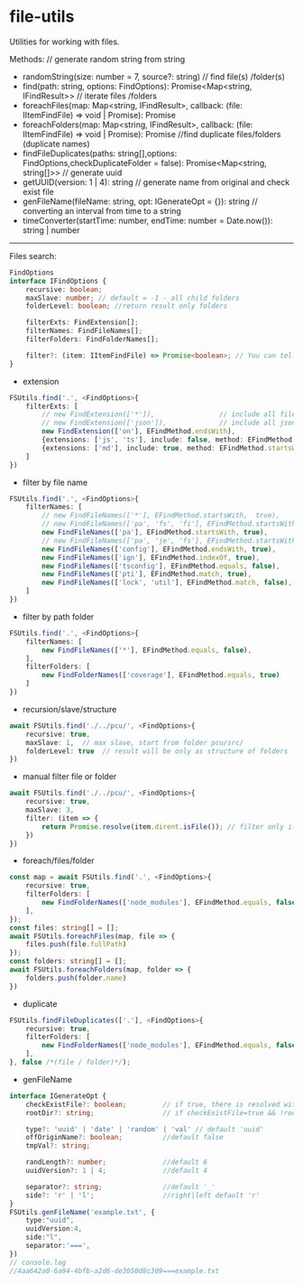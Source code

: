 # file-utils

Utilities for working with files.

Methods:
    // generate random string from string
- randomString(size: number = 7, source?: string)
    // find file(s) /folder(s)
- find(path: string, options: FindOptions): Promise<Map<string, IFindResult>>
    // iterate files /folders
- foreachFiles(map: Map<string, IFindResult>, callback: (file: IItemFindFile) => void | Promise<void>): Promise<void>
- foreachFolders(map: Map<string, IFindResult>, callback: (file: IItemFindFile) => void | Promise<void>): Promise<void>
    //find duplicate files/folders (duplicate names)
- findFileDuplicates(paths: string[],options: FindOptions,checkDuplicateFolder = false): Promise<Map<string, string[]>>
    // generate uuid
- getUUID(version: 1 | 4): string
    // generate name from original and check exist file
- genFileName(fileName: string, opt: IGenerateOpt = {}): string
    // converting an interval from time to a string
- timeConverter(startTime: number, endTime: number = Date.now()): string | number

----
Files search:
```ts
FindOptions
interface IFindOptions {
    recursive: boolean;
    maxSlave: number; // default = -1 - all child folders
    folderLevel: boolean; //return result only folders

    filterExts: FindExtension[];
    filterNames: FindFileNames[];
    filterFolders: FindFolderNames[];

    filter?: (item: IItemFindFile) => Promise<boolean>; // You can tell whether to add an item to the result or not
}

```
- extension

```ts
FSUtils.find('.', <FindOptions>{
    filterExts: [
        // new FindExtension(['*']),                // include all files, defauld method=equals
        // new FindExtension(['json']),             // include all json files
        new FindExtension(['on'], EFindMethod.endsWith),
        {extensions: ['js', 'ts'], include: false, method: EFindMethod.equals},
        {extensions: ['md'], include: true, method: EFindMethod.startsWith},
    ]
})
```

- filter by file name

```ts
FSUtils.find('.', <FindOptions>{
    filterNames: [
        // new FindFileNames(['*'], EFindMethod.startsWith,  true),
        // new FindFileNames(['pa', 'fs', 'fi'], EFindMethod.startsWith,  false),
        new FindFileNames(['pa'], EFindMethod.startsWith, true),
        // new FindFileNames(['pa', 'je', 'fs'], EFindMethod.startsWith,  true)
        new FindFileNames(['config'], EFindMethod.endsWith, true),
        new FindFileNames(['ign'], EFindMethod.indexOf, true),
        new FindFileNames(['tsconfig'], EFindMethod.equals, false),
        new FindFileNames(['pti'], EFindMethod.match, true),
        new FindFileNames(['lock', 'util'], EFindMethod.match, false),
    ]
})
```

- filter by path folder

```ts
FSUtils.find('.', <FindOptions>{
    filterNames: [
        new FindFileNames(['*'], EFindMethod.equals, false),
    ],
    filterFolders: [
        new FindFolderNames(['coverage'], EFindMethod.equals, true)
    ]
})
```

- recursion/slave/structure

```ts
await FSUtils.find('./../pcu/', <FindOptions>{
    recursive: true,
    maxSlave: 1,  // max slave, start from folder pcu/src/
    folderLevel: true  // result will be only as structure of folders
})
```

- manual filter file or folder

```ts
await FSUtils.find('./../pcu/', <FindOptions>{
    recursive: true,
    maxSlave: 3,
    filter: (item => {
        return Promise.resolve(item.dirent.isFile()); // filter only if it is a file.
    })
})
```

- foreach/files/folder

```ts
const map = await FSUtils.find('.', <FindOptions>{
    recursive: true,
    filterFolders: [
        new FindFolderNames(['node_modules'], EFindMethod.equals, false)
    ],
});
const files: string[] = [];
await FSUtils.foreachFiles(map, file => {
    files.push(file.fullPath)
});
const folders: string[] = [];
await FSUtils.foreachFolders(map, folder => {
    folders.push(folder.name)
})
```

- duplicate

```ts
FSUtils.findFileDuplicates(['.'], <FindOptions>{
    recursive: true,
    filterFolders: [
        new FindFolderNames(['node_modules'], EFindMethod.equals, false)
    ],
}, false /*(file / folder)*/);
```

- genFileName
```ts
interface IGenerateOpt {
    checkExistFile?: boolean;         // if true, there is resolved with process.cwd()
    rootDir?: string;                 // if checkExistFile=true && !rootDir, rootDir=process.cwd()

    type?: 'uuid' | 'date' | 'random' | 'val' // default 'uuid'
    offOriginName?: boolean;          //default false
    tmpVal?: string;

    randLength?: number;              //default 6
    uuidVersion?: 1 | 4;              //default 4

    separator?: string;               //default '_'
    side?: 'r' | 'l';                 //right|left default 'r'
}
FSUtils.genFileName('example.txt', {
    type:"uuid",
    uuidVersion:4,
    side:"l",
    separator:'===',
})
// console.log
//4aa642a0-6a94-4bfb-a2d6-de3050d8c309===example.txt
```


